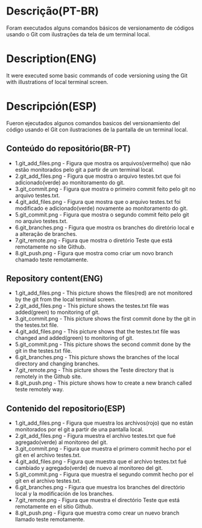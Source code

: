 # Descrição(PT-BR)
Foram executados alguns comandos básicos de versionamento de códigos usando o Git com ilustrações da tela de um terminal local.

# Description(ENG)
It were executed some basic commands of code versioning using the Git with illustrations of local terminal screen.

# Descripción(ESP)
Fueron ejecutados algunos comandos basicos del versionamiento del código usando el Git con ilustraciones de la pantalla de un terminal local.

## Conteúdo do repositório(BR-PT)
+ 1.git_add_files.png - Figura que mostra os arquivos(vermelho) que não estão monitorados pelo git a partir de um terminal local. 
+ 2.git_add_files.png - Figura que mostra o arquivo testes.txt que foi adicionado(verde) ao monitoramento do git.
+ 3.git_commit.png - Figura que mostra o primeiro commit feito pelo git no arquivo testes.txt.
+ 4.git_add_files.png - Figura que mostra que o arquivo testes.txt foi modificado e adicionado(verde) novamente ao monitoramento do git.
+ 5.git_commit.png - Figura que mostra o segundo commit feito pelo git no arquivo testes.txt.
+ 6.git_branches.png - Figura que mostra os branches do diretório local e a alteração de branches.
+ 7.git_remote.png - Figura que mostra o diretório Teste que está remotamente no site Github.
+ 8.git_push.png - Figura que mostra como criar um novo branch chamado teste remotamente.

## Repository content(ENG)
+ 1.git_add_files.png - This picture shows the files(red) are not monitored by the git from the local terminal screen.
+ 2.git_add_files.png - This picture shows the testes.txt file was added(green) to monitoring of git.
+ 3.git_commit.png - This picture shows the first commit done by the git in the testes.txt file.
+ 4.git_add_files.png - This picture shows that the testes.txt file was changed and added(green) to monitoring of git.
+ 5.git_commit.png - This picture shows the second commit done by the git in the testes.txt file.
+ 6.git_branches.png - This picture shows the branches of the local directory and changing branches. 
+ 7.git_remote.png - This picture shows the Teste directory that is remotely in the Github site.
+ 8.git_push.png - This picture shows how to create a new branch called teste remotely way. 

## Contenido del repositorio(ESP)
+ 1.git_add_files.png - Figura que muestra los archivos(rojo) que no están monitorados por el git a partir de una pantalla local.
+ 2.git_add_files.png - Figura muestra el archivo testes.txt que fué agregado(verde) al monitoreo del git.
+ 3.git_commit.png - Figura que muestra el primero commit hecho por el git en el archivo testes.txt.
+ 4.git_add_files.png - Figura que muestra que el archivo testes.txt fué cambiado y agregado(verde) de nuevo al monitoreo del git. 
+ 5.git_commit.png - Figura que muestra el segundo commit hecho por el git en el archivo testes.txt.
+ 6.git_branches.png - Figura que muestra los branches del directório local y la modificación de los branches.
+ 7.git_remote.png - Figura que muestra el directório Teste que está remotamente en el sitio Github.
+ 8.git_push.png - Figura que muestra como crear un nuevo branch llamado teste remotamente.
